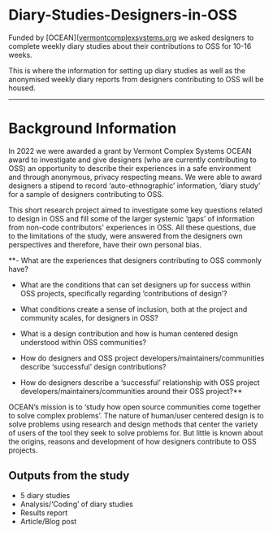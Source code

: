 # Diary-Studies-Designers-in-OSS
Funded by [OCEAN]([vermontcomplexsystems.org](https://vermontcomplexsystems.org/partner/OCEAN/) we asked designers to complete weekly diary studies about their contributions to OSS for 10-16 weeks.

This is where the information for setting up diary studies as well as the anonymised weekly diary reports from designers contributing to OSS will be housed.

---

# Background Information

In 2022 we were awarded a grant by Vermont Complex Systems OCEAN award to investigate and give designers (who are currently contributing to OSS) an opportunity to describe their experiences in a safe environment and through anonymous, privacy respecting means. We were able to award designers a stipend to record ‘auto-ethnographic’ information, ‘diary study’ for a sample of designers contributing to OSS.

This short research project aimed to investigate some key questions related to design in OSS and fill some of the larger systemic ‘gaps’ of information from non-code contributors' experiences in OSS. All these questions, due to the limitations of the study, were answered from the designers own perspectives and therefore, have their own personal bias.

**- What are the experiences that designers contributing to OSS commonly have? 

- What are the conditions that can set designers up for success within OSS projects, specifically regarding ‘contributions of design’?

- What conditions create a sense of inclusion, both at the project and community scales, for designers in OSS?

- What is a design contribution and how is human centered design understood within OSS communities?

- How do designers and OSS project developers/maintainers/communities describe ‘successful’ design contributions?

- How do designers describe a ‘successful’ relationship with OSS project developers/maintainers/communities around their OSS project?**

OCEAN’s mission is to ‘study how open source communities come together to solve complex problems’. The nature of human/user centered design is to solve problems using research and design methods that center the variety of users of the tool they seek to solve problems for. But little is known about the origins, reasons and development of how designers contribute to OSS projects. 


## Outputs from the study
- 5 diary studies
- Analysis/‘Coding’ of diary studies
- Results report
- Article/Blog post
